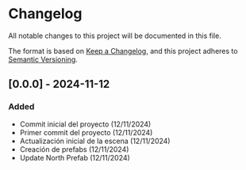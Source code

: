 # Changelog

All notable changes to this project will be documented in this file.

The format is based on [Keep a Changelog](https://keepachangelog.com/en/1.1.0/),
and this project adheres to [Semantic Versioning](https://semver.org/spec/v2.0.0.html).

## [0.0.0] - 2024-11-12

### Added
- Commit inicial del proyecto (12/11/2024)
- Primer commit del proyecto (12/11/2024)
- Actualización inicial de la escena (12/11/2024)
- Creación de prefabs (12/11/2024)
- Update North Prefab (12/11/2024)